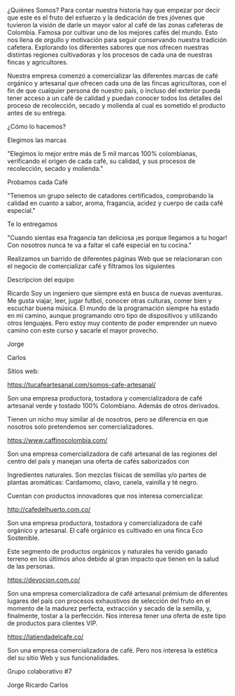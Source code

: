 ¿Quiénes Somos?
Para contar nuestra historia hay que empezar por decir que este es el fruto del esfuerzo y la dedicación de tres jóvenes que tuvieron la visión de darle un mayor valor al café de las zonas cafeteras de Colombia. Famosa por cultivar uno de los mejores cafés del mundo. Esto nos llena de orgullo y motivación para seguir conservando nuestra tradición cafetera. Explorando los diferentes sabores que nos ofrecen nuestras distintas regiones cultivadoras y los procesos de cada una de nuestras fincas y agricultores.

Nuestra empresa comenzó a comercializar las diferentes marcas de café orgánico y artesanal que ofrecen cada una de las fincas agricultoras, con el fin de que cualquier persona de nuestro país, o incluso del exterior pueda tener acceso a un café de calidad y puedan conocer todos los detalles del proceso de recolección, secado y molienda al cual es sometido el producto antes de su entrega. 

¿Cómo lo hacemos?

Elegimos las marcas

"Elegimos lo mejor entre más de 5 mil marcas 100% colombianas, verificando el origen de cada café, su calidad, y sus procesos de recolección, secado y molienda."

Probamos cada Café

"Tenemos un grupo selecto de catadores certificados, comprobando la calidad en cuanto a sabor, aroma, fragancia, acidez y cuerpo de cada café especial."

Te lo entregamos

"Cuando sientas esa fragancia tan deliciosa ¡es porque llegamos a tu hogar! Con nosotros nunca te va a faltar el café especial en tu cocina."

Realizamos un barrido de diferentes páginas Web que se relacionaran con el negocio de comercializar café y filtramos los siguientes 

Descripcion del equipo

Ricardo
Soy un ingeniero que siempre está en busca de nuevas aventuras. Me gusta viajar, leer, jugar futbol, conocer otras culturas, comer bien y escuchar buena música. El mundo de la programación siempre ha estado en mi camino, aunque programando otro tipo de dispositivos y utilizando otros lenguajes. Pero estoy muy contento de poder emprender un nuevo camino con este curso y sacarle el mayor provecho.

Jorge


Carlos

Sitios web: 

https://tucafeartesanal.com/somos-cafe-artesanal/

Son una empresa productora, tostadora y comercializadora de café artesanal verde y tostado 100% Colombiano. Además de otros derivados. 

Tienen un nicho muy similar al de nosotros, pero se diferencia en que nosotros solo pretendemos ser comercializadores.

https://www.caffinocolombia.com/

Son una empresa comercializadora de café artesanal de las regiones del centro del país y manejan una oferta de cafés saborizados con 

Ingredientes naturales. Son mezclas físicas de semillas y/o partes de plantas aromáticas: Cardamomo, clavo, canela, vainilla y té negro. 

Cuentan con productos innovadores que nos interesa comercializar. 

http://cafedelhuerto.com.co/

Son una empresa productora, tostadora y comercializadora de café orgánico y artesanal. El café orgánico es cultivado en una finca Eco Sostenible.

Este segmento de productos orgánicos y naturales ha venido ganado terreno en los últimos años debido al gran impacto que tienen en la salud de las personas.

https://devocion.com.co/

Son una empresa comercializadora de café artesanal prémium de diferentes lugares del país con procesos exhaustivos de selección del fruto en el momento de la madurez perfecta, extracción y secado de la semilla, y, finalmente, tostar a la perfección. Nos interesa tener una oferta de este tipo de productos para clientes VIP.

https://latiendadelcafe.co/

Son una empresa comercializadora de café. Pero nos interesa la estética del su sitio Web y sus funcionalidades.

Grupo colaborativo #7

Jorge
Ricardo
Carlos